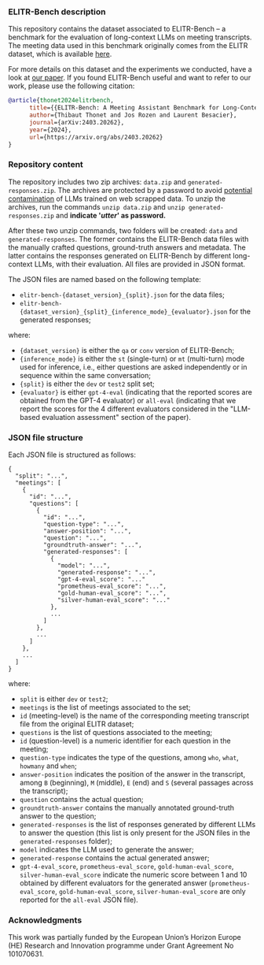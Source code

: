 ### ELITR-Bench description

This repository contains the dataset associated to ELITR-Bench – a benchmark for the evaluation of long-context LLMs on meeting transcripts. The meeting data used in this benchmark originally comes from the ELITR dataset, which is available [here](https://lindat.mff.cuni.cz/repository/xmlui/handle/11234/1-4692).

For more details on this dataset and the experiments we conducted, have a look at [our paper](https://arxiv.org/abs/2403.20262). If you found ELITR-Bench useful and want to refer to our work, please use the following citation:

```bibtex
@article{thonet2024elitrbench,
      title={{ELITR-Bench: A Meeting Assistant Benchmark for Long-Context Language Models}}, 
      author={Thibaut Thonet and Jos Rozen and Laurent Besacier},
      journal={arXiv:2403.20262},
      year={2024},
      url={https://arxiv.org/abs/2403.20262}
}
```

### Repository content

The repository includes two zip archives: `data.zip` and `generated-responses.zip`. The archives are protected by a password to avoid [potential contamination](https://arxiv.org/abs/2310.18018) of LLMs trained on web scrapped data. To unzip the archives, run the commands `unzip data.zip` and `unzip generated-responses.zip` and **indicate '_utter_' as password.**

After these two unzip commands, two folders will be created: `data` and `generated-responses`. The former contains the ELITR-Bench data files with the manually crafted questions, ground-truth answers and metadata. The latter contains the responses generated on ELITR-Bench by different long-context LLMs, with their evaluation. All files are provided in JSON format.

The JSON files are named based on the following template:

- `elitr-bench-{dataset_version}_{split}.json` for the data files;
- `elitr-bench-{dataset_version}_{split}_{inference_mode}_{evaluator}.json` for the generated responses;

where:

- `{dataset_version}` is either the `qa` or `conv` version of ELITR-Bench;
- `{inference_mode}` is either the `st` (single-turn) or `mt` (multi-turn) mode used for inference, i.e., either questions are asked independently or in sequence within the same conversation;
- `{split}` is either the `dev` or `test2` split set;
- `{evaluator}` is either `gpt-4-eval` (indicating that the reported scores are obtained from the GPT-4 evaluator) or `all-eval` (indicating that we report the scores for the 4 different evaluators considered in the "LLM-based evaluation assessment" section of the paper).

### JSON file structure 

Each JSON file is structured as follows:

	{
	  "split": "...",
	  "meetings": [
	    {
	      "id": "...",
	      "questions": [
	        {
	          "id": "...",
	          "question-type": "...",
	          "answer-position": "...",
	          "question": "...",
	          "groundtruth-answer": "...",
	          "generated-responses": [
	            {
	              "model": "...",
	              "generated-response": "...",
	              "gpt-4-eval_score": "..."
	              "prometheus-eval_score": "...",
	              "gold-human-eval_score": "...",
	              "silver-human-eval_score": "..."
	            },
	            ...
	          ]
	        },
	        ...
	      ]
	    },
	    ...
	  ]
	}
	
where:

- `split` is either `dev` or `test2`;
- `meetings` is the list of meetings associated to the set;
- `id` (meeting-level) is the name of the corresponding meeting transcript file from the original ELITR dataset;
- `questions` is the list of questions associated to the meeting;
- `id` (question-level) is a numeric identifier for each question in the meeting;
- `question-type` indicates the type of the questions, among `who`, `what`, `howmany` and `when`;
- `answer-position` indicates the position of the answer in the transcript, among `B` (beginning), `M` (middle), `E` (end) and `S` (several passages across the transcript);
- `question` contains the actual question;
- `groundtruth-answer` contains the manually annotated ground-truth answer to the question;
- `generated-responses` is the list of responses generated by different LLMs to answer the question (this list is only present for the JSON files in the `generated-responses` folder);
- `model` indicates the LLM used to generate the answer;
- `generated-response` contains the actual generated answer;
- `gpt-4-eval_score`, `prometheus-eval_score`, `gold-human-eval_score`, `silver-human-eval_score` indicate the numeric score between 1 and 10 obtained by different evaluators for the generated answer (`prometheus-eval_score`, `gold-human-eval_score`, `silver-human-eval_score` are only reported for the `all-eval` JSON file).

### Acknowledgments

This work was partially funded by the European Union’s Horizon Europe (HE) Research and Innovation programme under Grant Agreement No 101070631.